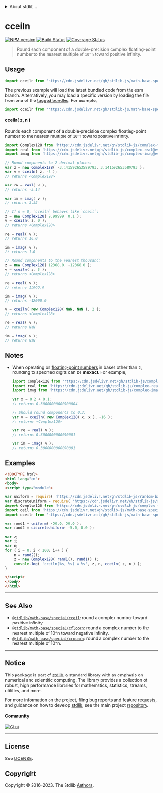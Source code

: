 <!--

@license Apache-2.0

Copyright (c) 2018 The Stdlib Authors.

Licensed under the Apache License, Version 2.0 (the "License");
you may not use this file except in compliance with the License.
You may obtain a copy of the License at

   http://www.apache.org/licenses/LICENSE-2.0

Unless required by applicable law or agreed to in writing, software
distributed under the License is distributed on an "AS IS" BASIS,
WITHOUT WARRANTIES OR CONDITIONS OF ANY KIND, either express or implied.
See the License for the specific language governing permissions and
limitations under the License.

-->


<details>
  <summary>
    About stdlib...
  </summary>
  <p>We believe in a future in which the web is a preferred environment for numerical computation. To help realize this future, we've built stdlib. stdlib is a standard library, with an emphasis on numerical and scientific computation, written in JavaScript (and C) for execution in browsers and in Node.js.</p>
  <p>The library is fully decomposable, being architected in such a way that you can swap out and mix and match APIs and functionality to cater to your exact preferences and use cases.</p>
  <p>When you use stdlib, you can be absolutely certain that you are using the most thorough, rigorous, well-written, studied, documented, tested, measured, and high-quality code out there.</p>
  <p>To join us in bringing numerical computing to the web, get started by checking us out on <a href="https://github.com/stdlib-js/stdlib">GitHub</a>, and please consider <a href="https://opencollective.com/stdlib">financially supporting stdlib</a>. We greatly appreciate your continued support!</p>
</details>

# cceiln

[![NPM version][npm-image]][npm-url] [![Build Status][test-image]][test-url] [![Coverage Status][coverage-image]][coverage-url] <!-- [![dependencies][dependencies-image]][dependencies-url] -->

> Round each component of a double-precision complex floating-point number to the nearest multiple of `10^n` toward positive infinity.



<section class="usage">

## Usage

```javascript
import cceiln from 'https://cdn.jsdelivr.net/gh/stdlib-js/math-base-special-cceiln@esm/index.mjs';
```
The previous example will load the latest bundled code from the esm branch. Alternatively, you may load a specific version by loading the file from one of the [tagged bundles](https://github.com/stdlib-js/math-base-special-cceiln/tags). For example,

```javascript
import cceiln from 'https://cdn.jsdelivr.net/gh/stdlib-js/math-base-special-cceiln@v0.1.0-esm/index.mjs';
```

#### cceiln( z, n )

Rounds each component of a double-precision complex floating-point number to the nearest multiple of `10^n` toward positive infinity.

```javascript
import Complex128 from 'https://cdn.jsdelivr.net/gh/stdlib-js/complex-float64@esm/index.mjs';
import real from 'https://cdn.jsdelivr.net/gh/stdlib-js/complex-real@esm/index.mjs';
import imag from 'https://cdn.jsdelivr.net/gh/stdlib-js/complex-imag@esm/index.mjs';

// Round components to 2 decimal places:
var z = new Complex128( -3.141592653589793, 3.141592653589793 );
var v = cceiln( z, -2 );
// returns <Complex128>

var re = real( v );
// returns -3.14

var im = imag( v );
// returns 3.15

// If n = 0, `cceiln` behaves like `cceil`:
z = new Complex128( 9.99999, 0.1 );
v = cceiln( z, 0 );
// returns <Complex128>

re = real( v );
// returns 10.0

im = imag( v );
// returns 1.0

// Round components to the nearest thousand:
z = new Complex128( 12368.0, -12368.0 );
v = cceiln( z, 3 );
// returns <Complex128>

re = real( v );
// returns 13000.0

im = imag( v );
// returns -12000.0

v = cceiln( new Complex128( NaN, NaN ), 2 );
// returns <Complex128>

re = real( v );
// returns NaN

im = imag( v );
// returns NaN
```

</section>

<!-- /.usage -->

<section class="notes">

## Notes

-   When operating on [floating-point numbers][ieee754] in bases other than `2`, rounding to specified digits can be **inexact**. For example,

    ```javascript
    import Complex128 from 'https://cdn.jsdelivr.net/gh/stdlib-js/complex-float64@esm/index.mjs';
    import real from 'https://cdn.jsdelivr.net/gh/stdlib-js/complex-real@esm/index.mjs';
    import imag from 'https://cdn.jsdelivr.net/gh/stdlib-js/complex-imag@esm/index.mjs';

    var x = 0.2 + 0.1;
    // returns 0.30000000000000004

    // Should round components to 0.3:
    var v = cceiln( new Complex128( x, x ), -16 );
    // returns <Complex128>

    var re = real( v );
    // returns 0.3000000000000001

    var im = imag( v );
    // returns 0.3000000000000001
    ```

</section>

<!-- /.notes -->

<section class="examples">

## Examples

<!-- eslint no-undef: "error" -->

```html
<!DOCTYPE html>
<html lang="en">
<body>
<script type="module">

var uniform = require( 'https://cdn.jsdelivr.net/gh/stdlib-js/random-base-uniform' ).factory;
var discreteUniform = require( 'https://cdn.jsdelivr.net/gh/stdlib-js/random-base-discrete-uniform' ).factory;
import Complex128 from 'https://cdn.jsdelivr.net/gh/stdlib-js/complex-float64@esm/index.mjs';
import ceil from 'https://cdn.jsdelivr.net/gh/stdlib-js/math-base-special-ceil@esm/index.mjs';
import cceiln from 'https://cdn.jsdelivr.net/gh/stdlib-js/math-base-special-cceiln@esm/index.mjs';

var rand1 = uniform( -50.0, 50.0 );
var rand2 = discreteUniform( -5.0, 0.0 );

var z;
var i;
var n;
for ( i = 0; i < 100; i++ ) {
    n = rand2();
    z = new Complex128( rand1(), rand1() );
    console.log( 'cceiln(%s, %s) = %s', z, n, cceiln( z, n ) );
}

</script>
</body>
</html>
```

</section>

<!-- /.examples -->

<!-- C interface documentation. -->



<!-- Section for related `stdlib` packages. Do not manually edit this section, as it is automatically populated. -->

<section class="related">

* * *

## See Also

-   <span class="package-name">[`@stdlib/math-base/special/cceil`][@stdlib/math/base/special/cceil]</span><span class="delimiter">: </span><span class="description">round a complex number toward positive infinity.</span>
-   <span class="package-name">[`@stdlib/math-base/special/cfloorn`][@stdlib/math/base/special/cfloorn]</span><span class="delimiter">: </span><span class="description">round a complex number to the nearest multiple of 10^n toward negative infinity.</span>
-   <span class="package-name">[`@stdlib/math-base/special/croundn`][@stdlib/math/base/special/croundn]</span><span class="delimiter">: </span><span class="description">round a complex number to the nearest multiple of 10^n.</span>

</section>

<!-- /.related -->

<!-- Section for all links. Make sure to keep an empty line after the `section` element and another before the `/section` close. -->


<section class="main-repo" >

* * *

## Notice

This package is part of [stdlib][stdlib], a standard library with an emphasis on numerical and scientific computing. The library provides a collection of robust, high performance libraries for mathematics, statistics, streams, utilities, and more.

For more information on the project, filing bug reports and feature requests, and guidance on how to develop [stdlib][stdlib], see the main project [repository][stdlib].

#### Community

[![Chat][chat-image]][chat-url]

---

## License

See [LICENSE][stdlib-license].


## Copyright

Copyright &copy; 2016-2023. The Stdlib [Authors][stdlib-authors].

</section>

<!-- /.stdlib -->

<!-- Section for all links. Make sure to keep an empty line after the `section` element and another before the `/section` close. -->

<section class="links">

[npm-image]: http://img.shields.io/npm/v/@stdlib/math-base-special-cceiln.svg
[npm-url]: https://npmjs.org/package/@stdlib/math-base-special-cceiln

[test-image]: https://github.com/stdlib-js/math-base-special-cceiln/actions/workflows/test.yml/badge.svg?branch=v0.1.0
[test-url]: https://github.com/stdlib-js/math-base-special-cceiln/actions/workflows/test.yml?query=branch:v0.1.0

[coverage-image]: https://img.shields.io/codecov/c/github/stdlib-js/math-base-special-cceiln/main.svg
[coverage-url]: https://codecov.io/github/stdlib-js/math-base-special-cceiln?branch=main

<!--

[dependencies-image]: https://img.shields.io/david/stdlib-js/math-base-special-cceiln.svg
[dependencies-url]: https://david-dm.org/stdlib-js/math-base-special-cceiln/main

-->

[chat-image]: https://img.shields.io/gitter/room/stdlib-js/stdlib.svg
[chat-url]: https://app.gitter.im/#/room/#stdlib-js_stdlib:gitter.im

[stdlib]: https://github.com/stdlib-js/stdlib

[stdlib-authors]: https://github.com/stdlib-js/stdlib/graphs/contributors

[umd]: https://github.com/umdjs/umd
[es-module]: https://developer.mozilla.org/en-US/docs/Web/JavaScript/Guide/Modules

[deno-url]: https://github.com/stdlib-js/math-base-special-cceiln/tree/deno
[umd-url]: https://github.com/stdlib-js/math-base-special-cceiln/tree/umd
[esm-url]: https://github.com/stdlib-js/math-base-special-cceiln/tree/esm
[branches-url]: https://github.com/stdlib-js/math-base-special-cceiln/blob/main/branches.md

[stdlib-license]: https://raw.githubusercontent.com/stdlib-js/math-base-special-cceiln/main/LICENSE

[ieee754]: https://en.wikipedia.org/wiki/IEEE_754-1985

<!-- <related-links> -->

[@stdlib/math/base/special/cceil]: https://github.com/stdlib-js/math-base-special-cceil/tree/esm

[@stdlib/math/base/special/cfloorn]: https://github.com/stdlib-js/math-base-special-cfloorn/tree/esm

[@stdlib/math/base/special/croundn]: https://github.com/stdlib-js/math-base-special-croundn/tree/esm

<!-- </related-links> -->

</section>

<!-- /.links -->
